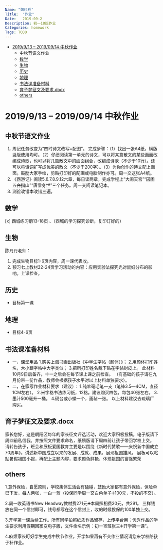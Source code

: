 ```yaml
---
Name: "魏佳程"
Title:  "作业"
Date:   2019-09-2
Description: 初一18班作业
Categories: homework
Tags: TODO
---
```


- [2019/9/13 – 2019/09/14 中秋作业](#2019913-%e2%80%93-20190914-%e4%b8%ad%e7%a7%8b%e4%bd%9c%e4%b8%9a)
  - [中秋节语文作业](#%e4%b8%ad%e7%a7%8b%e8%8a%82%e8%af%ad%e6%96%87%e4%bd%9c%e4%b8%9a)
  - [数学](#%e6%95%b0%e5%ad%a6)
  - [生物](#%e7%94%9f%e7%89%a9)
  - [历史](#%e5%8e%86%e5%8f%b2)
  - [地理](#%e5%9c%b0%e7%90%86)
  - [书法课准备材料](#%e4%b9%a6%e6%b3%95%e8%af%be%e5%87%86%e5%a4%87%e6%9d%90%e6%96%99)
  - [育子梦征文及要求.docx](#%e8%82%b2%e5%ad%90%e6%a2%a6%e5%be%81%e6%96%87%e5%8f%8a%e8%a6%81%e6%b1%82docx)
  - [others](#others)

# 2019/9/13 – 2019/09/14 中秋作业

## 中秋节语文作业

1. 周记任务改变为“四时诗文改写+配图”。
完成步骤：（1）找出一张A4纸，横版竖版使用均可。（2）仔细阅读第一单元的诗文，可以将某篇散文的某些画面改编成诗歌，也可以将几篇散文中的画面组合，改编成诗歌（不少于10行）。还可以将诗词扩写成优美的散文（不少于200字）。（3）为你创作的诗文配上画面。鼓励大家手绘，剪贴打印好的配画或电脑制作亦可。周一交这张A4纸。
2. 《西游记》阅读5.6.7.8.9.12六章，每日读两章，完成学程上“大闹天宫”“囚困五~~台~~指山”“唐僧身世”三个任务。周一交阅读笔记本。
3. 测验改错本改错三遍。

## 数学

[x] 西城练习册13-18页 、（西城的学习探究诊断，复印订好的）

## 生物

陈丹丹老师：

1. 完成生物目标1-6页内容，周一课代表收。
2. 预习七上教材22-24页学习活动的内容：应用实验法探究光对鼠妇分布的影响。上课检查。

## 历史

- 目标第一课

## 地理

- 目标4-6页

## 书法课准备材料

- 一，课堂用品
1.购买上海书画出版社《中学生字帖（颜体）》；
2.用颜体打印姓名，大小跟字帖中大字类似；
3.把所打印姓名裁下贴在字帖封皮上。
此材料10月9日后备齐，十一之后会在每节课上课之前检查。
（有基础的孩子请在九月份带一份作品，教师会根据孩子水平对以上材料单独要求）。
- 二，在家写作业材料要求（建议）：
1.纯羊毫毛笔一支（笔锋3.5—4CM，直径1CM左右）。
2.米字格书法练习纸，12格。建议购买四包，每包40张左右。
3.墨汁500毫升一桶。
4.砚台或小蝶一个，画毡一张。
以上材料建议去琉璃厂购买。

## 育子梦征文及要求.docx

家长您好，这是朝阳区每年的家长征文评选活动，欢迎大家积极投稿，电子版请下周四前私信我，并按照文件要求命名，纸质版请下周四前让孩子带回学校上交。
请转告孩子，班会和展板爱国教育主要是以围绕《新时代赞歌——庆祝新中国成立70周年》，讲述新中国成立以来的发展、成就、成果，展现祖国雄风。
展板可以粘贴暑假祖国小报，再配上主题内容，要求颜色鲜艳，体现祖国的富强繁荣

## others

1.意外保险，自愿原则，学校集体生活会有磕碰，鼓励大家都有意外保险，保险单已下发，每人两张，一白一蓝（投保同学周一交白色单子➕100元，不投的不交）。

2.周一收英语书New Headway教材费271元➕本周照相费20元，共291。
三样钱放在同一个信封即可，钱号都写在这个信封上，收的时候投保的100单独上交。

3.开学第一课后续工作。所有同学拍照纸质作品留存，上传平台用；优秀作品的学生要求利用假期回家变电子版，文件命名示例：初一19班张三➕开学第一课”。

4.麻烦家长盯好学生完成中秋节作业，开学如果再有不交作业情况请您来学校陪孩子补作业。
